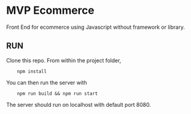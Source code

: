 # MVP Ecommerce

Front End for ecommerce using Javascript without framework or library.

## RUN

Clone this repo. From within the project folder, 
```
    npm install
```
You can then run the server with 
```
    npm run build && npm run start
```
 The server should run on localhost with default port 8080.
